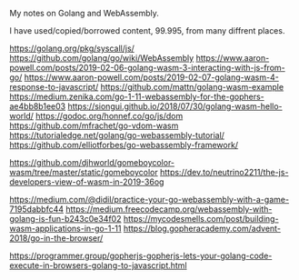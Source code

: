 My notes on Golang and WebAssembly.

I have used/copied/borrowed content, 99.995,  from many diffrent places.


https://golang.org/pkg/syscall/js/
https://github.com/golang/go/wiki/WebAssembly
https://www.aaron-powell.com/posts/2019-02-06-golang-wasm-3-interacting-with-js-from-go/
https://www.aaron-powell.com/posts/2019-02-07-golang-wasm-4-response-to-javascript/
https://github.com/mattn/golang-wasm-example
https://medium.zenika.com/go-1-11-webassembly-for-the-gophers-ae4bb8b1ee03
https://siongui.github.io/2018/07/30/golang-wasm-hello-world/
https://godoc.org/honnef.co/go/js/dom
https://github.com/mfrachet/go-vdom-wasm
https://tutorialedge.net/golang/go-webassembly-tutorial/
https://github.com/elliotforbes/go-webassembly-framework/

https://github.com/djhworld/gomeboycolor-wasm/tree/master/static/gomeboycolor
https://dev.to/neutrino2211/the-js-developers-view-of-wasm-in-2019-36og

https://medium.com/@didil/practice-your-go-webassembly-with-a-game-7195dabbfc44
https://medium.freecodecamp.org/webassembly-with-golang-is-fun-b243c0e34f02
https://mycodesmells.com/post/building-wasm-applications-in-go-1-11
https://blog.gopheracademy.com/advent-2018/go-in-the-browser/




https://programmer.group/gopherjs-gopherjs-lets-your-golang-code-execute-in-browsers-golang-to-javascript.html
